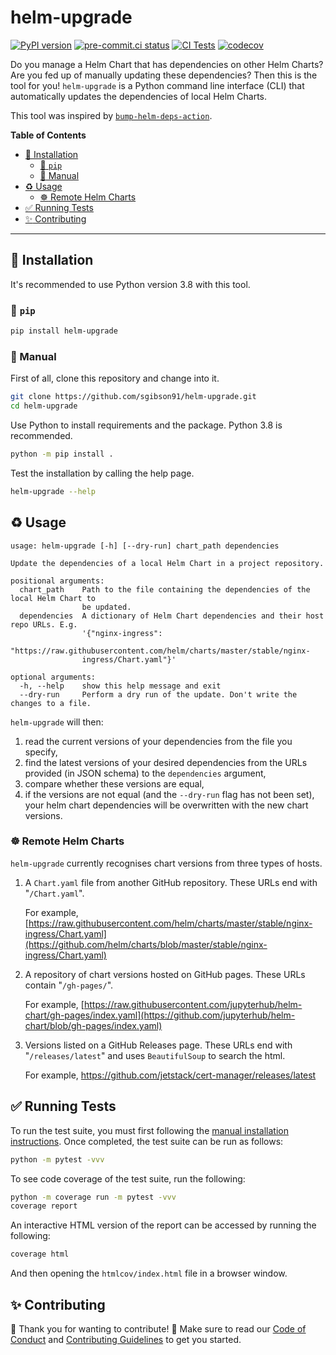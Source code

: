 # helm-upgrade

[![PyPI version](https://badge.fury.io/py/helm-upgrade.svg)](https://badge.fury.io/py/helm-upgrade) [![pre-commit.ci status](https://results.pre-commit.ci/badge/github/sgibson91/helm-upgrade/main.svg)](https://results.pre-commit.ci/latest/github/sgibson91/helm-upgrade/main) [![CI Tests](https://github.com/sgibson91/helm-upgrade/actions/workflows/ci.yaml/badge.svg)](https://github.com/sgibson91/helm-upgrade/actions/workflows/ci.yaml) [![codecov](https://codecov.io/gh/sgibson91/helm-upgrade/branch/main/graph/badge.svg?token=U2HTE7X6BK)](https://codecov.io/gh/sgibson91/helm-upgrade)

Do you manage a Helm Chart that has dependencies on other Helm Charts?
Are you fed up of manually updating these dependencies?
Then this is the tool for you!
`helm-upgrade` is a Python command line interface (CLI) that automatically updates the dependencies of local Helm Charts.

This tool was inspired by [`bump-helm-deps-action`](https://github.com/sgibson91/bump-helm-deps-action).

**Table of Contents**

- [:rocket: Installation](#rocket-installation)
  - [:snake: `pip`](#snake-pip)
  - [:wrench: Manual](#wrench-manual)
- [:recycle: Usage](#recycle-usage)
  - [:wheel_of_dharma: Remote Helm Charts](#wheel_of_dharma-remote-helm-charts)
- [:white_check_mark: Running Tests](#white_check_mark-running-tests)
- [:sparkles: Contributing](#sparkles-contributing)

---

## :rocket: Installation

It's recommended to use Python version 3.8 with this tool.

### :snake: `pip`

```bash
pip install helm-upgrade
```

### :wrench: Manual

First of all, clone this repository and change into it.

```bash
git clone https://github.com/sgibson91/helm-upgrade.git
cd helm-upgrade
```

Use Python to install requirements and the package.
Python 3.8 is recommended.

```bash
python -m pip install .
```

Test the installation by calling the help page.

```bash
helm-upgrade --help
```

## :recycle: Usage

```
usage: helm-upgrade [-h] [--dry-run] chart_path dependencies

Update the dependencies of a local Helm Chart in a project repository.

positional arguments:
  chart_path    Path to the file containing the dependencies of the local Helm Chart to
                be updated.
  dependencies  A dictionary of Helm Chart dependencies and their host repo URLs. E.g.
                '{"nginx-ingress":
                "https://raw.githubusercontent.com/helm/charts/master/stable/nginx-
                ingress/Chart.yaml"}'

optional arguments:
  -h, --help    show this help message and exit
  --dry-run     Perform a dry run of the update. Don't write the changes to a file.
```

`helm-upgrade` will then:

1) read the current versions of your dependencies from the file you specify,
2) find the latest versions of your desired dependencies from the URLs provided (in JSON schema) to the `dependencies` argument,
3) compare whether these versions are equal,
4) if the versions are not equal (and the `--dry-run` flag has not been set), your helm chart dependencies will be overwritten with the new chart versions.

### :wheel_of_dharma: Remote Helm Charts

`helm-upgrade` currently recognises chart versions from three types of hosts.

1) A `Chart.yaml` file from another GitHub repository.
   These URLs end with "`/Chart.yaml`".

   For example, [https://raw.githubusercontent.com/helm/charts/master/stable/nginx-ingress/Chart.yaml](https://github.com/helm/charts/blob/master/stable/nginx-ingress/Chart.yaml)

2) A repository of chart versions hosted on GitHub pages.
   These URLs contain "`/gh-pages/`".

   For example, [https://raw.githubusercontent.com/jupyterhub/helm-chart/gh-pages/index.yaml](https://github.com/jupyterhub/helm-chart/blob/gh-pages/index.yaml)

3) Versions listed on a GitHub Releases page.
   These URLs end with "`/releases/latest`" and uses `BeautifulSoup` to search the html.

   For example, <https://github.com/jetstack/cert-manager/releases/latest>

## :white_check_mark: Running Tests

To run the test suite, you must first following the [manual installation instructions](#wrench-manual).
Once completed, the test suite can be run as follows:

```bash
python -m pytest -vvv
```

To see code coverage of the test suite, run the following:

```bash
python -m coverage run -m pytest -vvv
coverage report
```

An interactive HTML version of the report can be accessed by running the following:

```bash
coverage html
```

And then opening the `htmlcov/index.html` file in a browser window.

## :sparkles: Contributing

:tada: Thank you for wanting to contribute! :tada:
Make sure to read our [Code of Conduct](CODE_OF_CONDUCT.md) and [Contributing Guidelines](CONTRIBUTING.md) to get you started.
